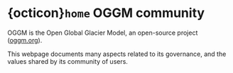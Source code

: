 # {octicon}`home` OGGM community

OGGM is the Open Global Glacier Model, an open-source project ([oggm.org](https://oggm.org)).

This webpage documents many aspects related to its governance, and the values shared by its community of users.

```{tableofcontents}
```
